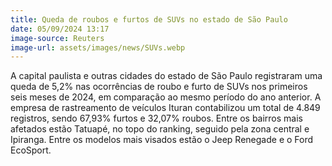 ```yaml
---
title: Queda de roubos e furtos de SUVs no estado de São Paulo
date: 05/09/2024 13:17
image-source: Reuters
image-url: assets/images/news/SUVs.webp
---
```


A capital paulista e outras cidades do estado de São Paulo registraram uma queda de 5,2% nas ocorrências de roubo e furto de SUVs nos primeiros seis meses de 2024, em comparação ao mesmo período do ano anterior. A empresa de rastreamento de veículos Ituran contabilizou um total de 4.849 registros, sendo 67,93% furtos e 32,07% roubos. Entre os bairros mais afetados estão Tatuapé, no topo do ranking, seguido pela zona central e Ipiranga. Entre os modelos mais visados estão o Jeep Renegade e o Ford EcoSport. 